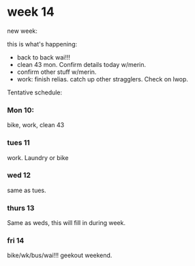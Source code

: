 # week 14  

new week:  

this is what's happening:  
- back to back wai!!!
- clean 43 mon.  Confirm details today w/merin.  
- confirm other stuff w/merin.  
- work:  finish relias.   catch up other stragglers.  Check on lwop.  

Tentative schedule:

### Mon 10:  

bike, work, clean 43

### tues 11  
work.  Laundry or bike

### wed 12

same as tues.

### thurs 13

Same as weds, this will fill in during week.

### fri 14

bike/wk/bus/wai!!! geekout weekend.   

